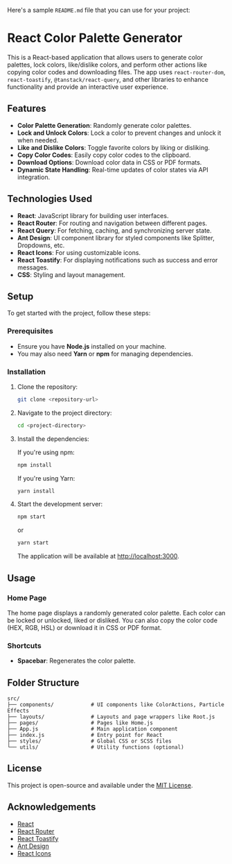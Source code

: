 Here's a sample `README.md` file that you can use for your project:


# React Color Palette Generator

This is a React-based application that allows users to generate color palettes, lock colors, like/dislike colors, and perform other actions like copying color codes and downloading files. The app uses `react-router-dom`, `react-toastify`, `@tanstack/react-query`, and other libraries to enhance functionality and provide an interactive user experience.

## Features
- **Color Palette Generation**: Randomly generate color palettes.
- **Lock and Unlock Colors**: Lock a color to prevent changes and unlock it when needed.
- **Like and Dislike Colors**: Toggle favorite colors by liking or disliking.
- **Copy Color Codes**: Easily copy color codes to the clipboard.
- **Download Options**: Download color data in CSS or PDF formats.
- **Dynamic State Handling**: Real-time updates of color states via API integration.

## Technologies Used
- **React**: JavaScript library for building user interfaces.
- **React Router**: For routing and navigation between different pages.
- **React Query**: For fetching, caching, and synchronizing server state.
- **Ant Design**: UI component library for styled components like Splitter, Dropdowns, etc.
- **React Icons**: For using customizable icons.
- **React Toastify**: For displaying notifications such as success and error messages.
- **CSS**: Styling and layout management.

## Setup

To get started with the project, follow these steps:

### Prerequisites
- Ensure you have **Node.js** installed on your machine.
- You may also need **Yarn** or **npm** for managing dependencies.

### Installation
1. Clone the repository:

   ```bash
   git clone <repository-url>
   ```

2. Navigate to the project directory:

   ```bash
   cd <project-directory>
   ```

3. Install the dependencies:

   If you're using npm:
   ```bash
   npm install
   ```

   If you're using Yarn:
   ```bash
   yarn install
   ```

4. Start the development server:

   ```bash
   npm start
   ```

   or

   ```bash
   yarn start
   ```

   The application will be available at [http://localhost:3000](http://localhost:3000).

## Usage

### Home Page
The home page displays a randomly generated color palette. Each color can be locked or unlocked, liked or disliked. You can also copy the color code (HEX, RGB, HSL) or download it in CSS or PDF format.

### Shortcuts
- **Spacebar**: Regenerates the color palette.
  
## Folder Structure

```plaintext
src/
├── components/            # UI components like ColorActions, Particle Effects
├── layouts/               # Layouts and page wrappers like Root.js
├── pages/                 # Pages like Home.js
├── App.js                 # Main application component
├── index.js               # Entry point for React
├── styles/                # Global CSS or SCSS files
└── utils/                 # Utility functions (optional)
```

## License

This project is open-source and available under the [MIT License](LICENSE).

## Acknowledgements

- [React](https://reactjs.org/)
- [React Router](https://reactrouter.com/)
- [React Toastify](https://fkhadra.github.io/react-toastify/)
- [Ant Design](https://ant.design/)
- [React Icons](https://react-icons.github.io/react-icons/)

